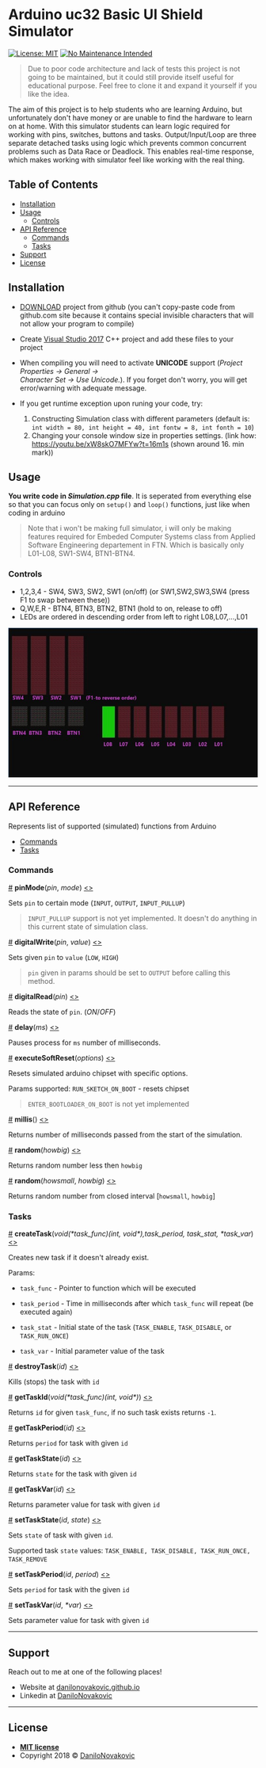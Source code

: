 # Arduino uc32 Basic UI Shield Simulator

[![License: MIT](https://img.shields.io/badge/License-MIT-yellow.svg)](https://opensource.org/licenses/MIT)
[![No Maintenance Intended](http://unmaintained.tech/badge.svg)](http://unmaintained.tech/)

> Due to poor code architecture and lack of tests this project is not going to be maintained, but it could still provide itself useful for educational purpose. Feel free to clone it and expand it yourself if you like the idea.

The aim of this project is to help students who are learning Arduino, but unfortunately don't have money or are unable to find the hardware to learn on at home. With this simulator students can learn logic required for working with pins, switches, buttons and tasks. Output/Input/Loop are three separate detached tasks using logic which prevents common concurrent problems such as Data Race or Deadlock. This enables real-time response, which makes working with simulator feel like working with the real thing.

## Table of Contents

- [Installation](#installation)
- [Usage](#usage)
  - [Controls](#controls)
- [API Reference](#api-reference)
  - [Commands](#commands)
  - [Tasks](#tasks)
- [Support](#support)
- [License](#license)

## Installation

- [DOWNLOAD](https://github.com/DaniloNovakovic/Arduino_uc32_basic_ui_shield_simulator/archive/master.zip) project from github (you can't copy-paste code from github.com site because it contains special
invisible characters that will not allow your program to compile)

- Create [Visual Studio 2017](https://visualstudio.microsoft.com/downloads/) C++ project and add these files to your project

- When compiling you will need to activate **UNICODE** support (_Project Properties -> General -> \
Character Set -> Use Unicode._). If you forget don't worry, you will get error/warning with adequate message.

- If you get runtime exception upon runing your code, try:
  1) Constructing Simulation class with different parameters (default is: `int width = 80, int height = 40, int fontw = 8, int fonth = 10`)
  2) Changing your console window size in properties settings. (link how: <https://youtu.be/xW8skO7MFYw?t=16m1s>  (shown around 16. min mark))

## Usage

**You write code in _Simulation.cpp_ file**. It is seperated from everything else
so that you can focus only on `setup()` and `loop()` functions, just like when coding in arduino

> Note that i won't be making full simulator, i will only be making features required for Embeded Computer Systems class from Applied Software Engineering departement in FTN. Which is basically only L01-L08, SW1-SW4, BTN1-BTN4.

### Controls
  
- 1,2,3,4 - SW4, SW3, SW2, SW1 (on/off) (or SW1,SW2,SW3,SW4 (press F1 to swap between these))
- Q,W,E,R - BTN4, BTN3, BTN2, BTN1 (hold to on, release to off)
- LEDs are ordered in descending order from left to right L08,L07,...,L01

![Console Output Preview](./doc/ArduinoSimulator.JPG)

---

## API Reference

Represents list of supported (simulated) functions from Arduino

- [Commands](#Commands)
- [Tasks](#Tasks)

### Commands

<a name="pinMode" href="#pinMode">#</a> **pinMode**(*pin*, *mode*) [<>](./das.cpp#L53 "Source")

Sets `pin` to certain mode (`INPUT`, `OUTPUT`, `INPUT_PULLUP`)

> `INPUT_PULLUP` support is not yet implemented. It doesn't do anything in this current state of simulation class.

<a name="digitalWrite" href="#digitalWrite">#</a> **digitalWrite**(*pin*, *value*) [<>](./das.cpp#L60 "Source")

Sets given `pin` to `value` (`LOW`, `HIGH`)

> `pin` given in params should be set to `OUTPUT` before calling this method.

<a name="digitalRead" href="#digitalRead">#</a> **digitalRead**(*pin*) [<>](./das.cpp#L69 "Source")

Reads the state of `pin`. (*ON*/*OFF*)

<a name="delay" href="#delay">#</a> **delay**(*ms*) [<>](./das.cpp#L84 "Source")

Pauses process for `ms` number of milliseconds.

<a name="executeSoftReset" href="#executeSoftReset">#</a> **executeSoftReset**(*options*) [<>](./das.cpp#L40 "Source")

Resets simulated arduino chipset with specific options.

Params supported: `RUN_SKETCH_ON_BOOT` - resets chipset

> `ENTER_BOOTLOADER_ON_BOOT` is not yet implemented

<a name="millis" href="#millis">#</a> **millis**() [<>](./das.cpp#L106 "Source")

Returns number of milliseconds passed from the start of the simulation.

<a name="random" href="#random">#</a> **random**(*howbig*) [<>](./das.cpp#L88 "Source")

Returns random number less then `howbig`

<a name="random" href="#random">#</a> **random**(*howsmall*, *howbig*) [<>](./das.cpp#L96 "Source")

Returns random number from closed interval [`howsmall`, `howbig`]

### Tasks

<a name="createTask" href="#createTask">#</a> **createTask**(*void(\*task_func)(int, void\*),task_period, task_stat, \*task_var*) [<>](./tasks.cpp#L121 "Source")

Creates new task if it doesn't already exist.

Params:

- `task_func` - Pointer to function which will be executed

- `task_period` - Time in milliseconds after which `task_func` will repeat (be executed again)
  
- `task_stat` - Initial state of the task (`TASK_ENABLE`, `TASK_DISABLE`, or `TASK_RUN_ONCE`)

- `task_var` - Initial parameter value of the task

<a name="destroyTask" href="#destroyTask">#</a> **destroyTask**(*id*) [<>](./tasks.cpp#L135 "Source")

Kills (stops) the task with `id`

<a name="getTaskId" href="#getTaskId">#</a> **getTaskId**(*void(\*task_func)(int, void\*)*) [<>](./tasks.cpp#L75 "Source")

Returns `id` for given `task_func`, if no such task exists returns `-1`.

<a name="getTaskPeriod" href="#getTaskPeriod">#</a> **getTaskPeriod**(*id*) [<>](./tasks.cpp#L88 "Source")

Returns `period` for task with given `id`

<a name="getTaskState" href="#getTaskState">#</a> **getTaskState**(*id*) [<>](./tasks.cpp#L99 "Source")

Returns `state` for the task with given `id`

<a name="getTaskVar" href="#getTaskVar">#</a> **getTaskVar**(*id*) [<>](./tasks.cpp#L110 "Source")

Returns parameter value for task with given `id`

<a name="setTaskState" href="#setTaskState">#</a> **setTaskState**(*id*, *state*) [<>](./tasks.cpp#L44 "Source")

Sets `state` of task with given `id`.

Supported task `state` values: `TASK_ENABLE, TASK_DISABLE, TASK_RUN_ONCE, TASK_REMOVE`

<a name="setTaskPeriod" href="#setTaskPeriod">#</a> **setTaskPeriod**(*id*, *period*) [<>](./tasks.cpp#L56 "Source")

Sets `period` for task with the given `id`

<a name="setTaskVar" href="#setTaskVar">#</a> **setTaskVar**(*id*, *\*var*) [<>](./tasks.cpp#L65 "Source")

Sets parameter value for task with given `id`

---

## Support

Reach out to me at one of the following places!

- Website at [danilonovakovic.github.io](https://danilonovakovic.github.io/index.html)
- Linkedin at [DaniloNovakovic](https://www.linkedin.com/in/danilo-novakovi%C4%87-821934167/)

---

## License

- **[MIT license](http://opensource.org/licenses/mit-license.php)**
- Copyright 2018 © [DaniloNovakovic](https://github.com/DaniloNovakovic)
